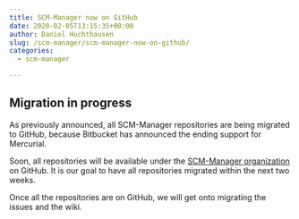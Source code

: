 ```yaml
---
title: SCM-Manager now on GitHub
date: 2020-02-05T13:15:35+00:00
author: Daniel Huchthausen
slug: /scm-manager/scm-manager-now-on-github/
categories:
  - scm-manager

---
```

## Migration in progress

As previously announced, all SCM-Manager repositories are being migrated to GitHub, because Bitbucket has announced the ending support for Mercurial.

Soon, all repositories will be available under the [SCM-Manager organization](https://github.com/scm-manager) on GitHub. It is our goal to have all repositories migrated within the next two weeks.

Once all the repositories are on GitHub, we will get onto migrating the issues and the wiki.

